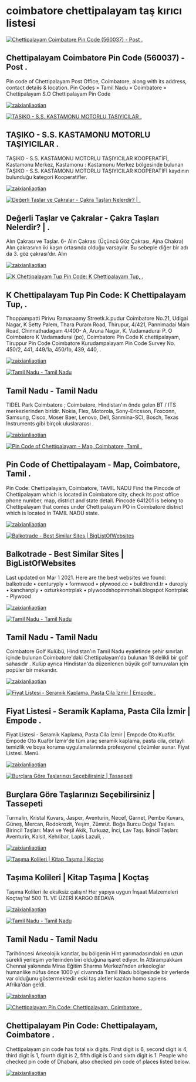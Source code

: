 # coimbatore chettipalayam taş kırıcı listesi
<a href="https://mnn.zoosnet.net/LR/Chatpre.aspx?id=MNN94995150&p=https://topgrinding.com/" target="_blank">![Chettipalayam Coimbatore Pin Code (560037) - Post .](https://github.com/technlg/images/blob/main/51.jpg)</a>
## Chettipalayam Coimbatore Pin Code (560037) - Post .
Pin code of Chettipalayam Post Office, Coimbatore, along with its address, contact details & location. Pin Codes » Tamil Nadu » Coimbatore » Chettipalayam S.O Chettipalayam Pin Code
<a href="https://mnn.zoosnet.net/LR/Chatpre.aspx?id=MNN94995150&p=https://topgrinding.com/" target="_blank"><img src="https://github.com/technlg/images/raw/main/chat11.jpg" alt="zaixianliaotian"/></a><a href="//whatsapp.shibangsoft.com/WhatsApp.php" ><img src="https://github.com/technlg/images/raw/main/chat11.png" alt=""></a>
<a href="https://mnn.zoosnet.net/LR/Chatpre.aspx?id=MNN94995150&p=https://topgrinding.com/" target="_blank">![TAŞIKO - S.S. KASTAMONU MOTORLU TAŞIYICILAR .](https://github.com/technlg/images/blob/main/34.jpg)</a>
## TAŞIKO - S.S. KASTAMONU MOTORLU TAŞIYICILAR .
TAŞIKO - S.S. KASTAMONU MOTORLU TAŞIYICILAR KOOPERATİFİ, Kastamonu Merkez, Kastamonu : Kastamonu Merkez bölgesinde bulunan TAŞIKO - S.S. KASTAMONU MOTORLU TAŞIYICILAR KOOPERATİFİ kaydının bulunduğu kategori Kooperatifler.
<a href="https://mnn.zoosnet.net/LR/Chatpre.aspx?id=MNN94995150&p=https://topgrinding.com/" target="_blank"><img src="https://github.com/technlg/images/raw/main/chat11.jpg" alt="zaixianliaotian"/></a><a href="//whatsapp.shibangsoft.com/WhatsApp.php" ><img src="https://github.com/technlg/images/raw/main/chat11.png" alt=""></a>
<a href="https://mnn.zoosnet.net/LR/Chatpre.aspx?id=MNN94995150&p=https://topgrinding.com/" target="_blank">![Değerli Taşlar ve Çakralar - Çakra Taşları Nelerdir? | .](https://github.com/technlg/images/blob/main/53.jpg)</a>
## Değerli Taşlar ve Çakralar - Çakra Taşları Nelerdir? | .
Alın Çakrası ve Taşlar. 6- Alın Çakrası (Üçüncü Göz Çakrası, Ajna Chakra) Alın çakrasının iki kaşın ortasında olduğu varsayılır. Bu sebeple diğer bir adı da 3. göz çakrası'dır. Alın
<a href="https://mnn.zoosnet.net/LR/Chatpre.aspx?id=MNN94995150&p=https://topgrinding.com/" target="_blank"><img src="https://github.com/technlg/images/raw/main/chat11.jpg" alt="zaixianliaotian"/></a><a href="//whatsapp.shibangsoft.com/WhatsApp.php" ><img src="https://github.com/technlg/images/raw/main/chat11.png" alt=""></a>
<a href="https://mnn.zoosnet.net/LR/Chatpre.aspx?id=MNN94995150&p=https://topgrinding.com/" target="_blank">![K Chettipalayam Tup Pin Code: K Chettipalayam Tup, .](https://github.com/technlg/images/blob/main/14.jpg)</a>
## K Chettipalayam Tup Pin Code: K Chettipalayam Tup, .
Thoppampatti Pirivu Ramasaamy Streetk.k.pudur Coimbatore No.21, Udigai Nagar, K Setty Palem, Thara Puram Road, Thirupur, 4/421, Pannimadai Main Road, Chinnathadagam 4/400- A, Aruna Nagar, K. Vadamadurai P. O Coimbatore K Vadamadurai (po), Coimbatore Pin Code K.chettipalayam, Tiruppur Pin Code Coimbatore Kurudampalayam Pin Code Survey No. 450/2, 441, 449/1a, 450/1b, 439, 440, .
<a href="https://mnn.zoosnet.net/LR/Chatpre.aspx?id=MNN94995150&p=https://topgrinding.com/" target="_blank"><img src="https://github.com/technlg/images/raw/main/chat11.jpg" alt="zaixianliaotian"/></a><a href="//whatsapp.shibangsoft.com/WhatsApp.php" ><img src="https://github.com/technlg/images/raw/main/chat11.png" alt=""></a>
<a href="https://mnn.zoosnet.net/LR/Chatpre.aspx?id=MNN94995150&p=https://topgrinding.com/" target="_blank">![Tamil Nadu - Tamil Nadu](https://github.com/technlg/images/blob/main/30.jpg)</a>
## Tamil Nadu - Tamil Nadu
TIDEL Park Coimbatore ; Coimbatore, Hindistan'ın önde gelen BT / ITS merkezlerinden biridir. Nokia, Flex, Motorola, Sony-Ericsson, Foxconn, Samsung, Cisco, Moser Baer, Lenovo, Dell, Sanmina-SCI, Bosch, Texas Instruments gibi birçok uluslararası .
<a href="https://mnn.zoosnet.net/LR/Chatpre.aspx?id=MNN94995150&p=https://topgrinding.com/" target="_blank"><img src="https://github.com/technlg/images/raw/main/chat11.jpg" alt="zaixianliaotian"/></a><a href="//whatsapp.shibangsoft.com/WhatsApp.php" ><img src="https://github.com/technlg/images/raw/main/chat11.png" alt=""></a>
<a href="https://mnn.zoosnet.net/LR/Chatpre.aspx?id=MNN94995150&p=https://topgrinding.com/" target="_blank">![Pin Code of Chettipalayam - Map, Coimbatore, Tamil .](https://github.com/technlg/images/blob/main/51.jpg)</a>
## Pin Code of Chettipalayam - Map, Coimbatore, Tamil .
Pin Code: Chettipalayam, Coimbatore, TAMIL NADU Find the Pincode of Chettipalayam which is located in Coimbatore city, check its post office phone number, map, district and state detail. Pincode 641201 is belong to Chettipalayam that comes under Chettipalayam PO in Coimbatore district which is located in TAMIL NADU state.
<a href="https://mnn.zoosnet.net/LR/Chatpre.aspx?id=MNN94995150&p=https://topgrinding.com/" target="_blank"><img src="https://github.com/technlg/images/raw/main/chat11.jpg" alt="zaixianliaotian"/></a><a href="//whatsapp.shibangsoft.com/WhatsApp.php" ><img src="https://github.com/technlg/images/raw/main/chat11.png" alt=""></a>
<a href="https://mnn.zoosnet.net/LR/Chatpre.aspx?id=MNN94995150&p=https://topgrinding.com/" target="_blank">![Balkotrade - Best Similar Sites | BigListOfWebsites](https://github.com/technlg/images/blob/main/31.jpg)</a>
## Balkotrade - Best Similar Sites | BigListOfWebsites
Last updated on Mar 1 2021. Here are the best websites we found: balkotrade • centuryply • formwood • plywood.cc • buildtrend.tr • duroply • kanchanply • ozturkkontrplak • plywoodshopinmohali.blogspot Kontrplak - Plywood 
<a href="https://mnn.zoosnet.net/LR/Chatpre.aspx?id=MNN94995150&p=https://topgrinding.com/" target="_blank"><img src="https://github.com/technlg/images/raw/main/chat11.jpg" alt="zaixianliaotian"/></a><a href="//whatsapp.shibangsoft.com/WhatsApp.php" ><img src="https://github.com/technlg/images/raw/main/chat11.png" alt=""></a>
<a href="https://mnn.zoosnet.net/LR/Chatpre.aspx?id=MNN94995150&p=https://topgrinding.com/" target="_blank">![Tamil Nadu - Tamil Nadu](https://github.com/technlg/images/blob/main/34.jpg)</a>
## Tamil Nadu - Tamil Nadu
Coimbatore Golf Kulübü, Hindistan'ın Tamil Nadu eyaletinde şehir sınırları içinde bulunan Coimbatore'daki Chettipalayam'da bulunan 18 delikli bir golf sahasıdır . Kulüp ayrıca Hindistan'da düzenlenen büyük golf turnuvaları için popüler bir mekandır.
<a href="https://mnn.zoosnet.net/LR/Chatpre.aspx?id=MNN94995150&p=https://topgrinding.com/" target="_blank"><img src="https://github.com/technlg/images/raw/main/chat11.jpg" alt="zaixianliaotian"/></a><a href="//whatsapp.shibangsoft.com/WhatsApp.php" ><img src="https://github.com/technlg/images/raw/main/chat11.png" alt=""></a>
<a href="https://mnn.zoosnet.net/LR/Chatpre.aspx?id=MNN94995150&p=https://topgrinding.com/" target="_blank">![Fiyat Listesi - Seramik Kaplama, Pasta Cila İzmir | Empode .](https://github.com/technlg/images/blob/main/40.jpg)</a>
## Fiyat Listesi - Seramik Kaplama, Pasta Cila İzmir | Empode .
Fiyat Listesi - Seramik Kaplama, Pasta Cila İzmir | Empode Oto Kuaför. Empode Oto Kuaför İzmir'de tüm araç seramik kaplama, pasta cila, detaylı temizlik ve boya koruma uygulamalarında profesyonel çözümler sunar. Fiyat Listesi. Menü.
<a href="https://mnn.zoosnet.net/LR/Chatpre.aspx?id=MNN94995150&p=https://topgrinding.com/" target="_blank"><img src="https://github.com/technlg/images/raw/main/chat11.jpg" alt="zaixianliaotian"/></a><a href="//whatsapp.shibangsoft.com/WhatsApp.php" ><img src="https://github.com/technlg/images/raw/main/chat11.png" alt=""></a>
<a href="https://mnn.zoosnet.net/LR/Chatpre.aspx?id=MNN94995150&p=https://topgrinding.com/" target="_blank">![Burçlara Göre Taşlarınızı Seçebilirsiniz | Tassepeti](https://github.com/technlg/images/blob/main/55.jpg)</a>
## Burçlara Göre Taşlarınızı Seçebilirsiniz | Tassepeti
Turmalin, Kristal Kuvars, Jasper, Aventurin, Necef, Garnet, Pembe Kuvars, Güneş, Mercan, Rodokrozit, Yeşim, Zümrüt. Boğa Burcu Doğal Taşları. Birincil Taşları: Mavi ve Yeşil Akik, Turkuaz, İnci, Lav Taşı. İkincil Taşları: Aventurin, Kalsit, Kehribar, Lapis Lazuli, .
<a href="https://mnn.zoosnet.net/LR/Chatpre.aspx?id=MNN94995150&p=https://topgrinding.com/" target="_blank"><img src="https://github.com/technlg/images/raw/main/chat11.jpg" alt="zaixianliaotian"/></a><a href="//whatsapp.shibangsoft.com/WhatsApp.php" ><img src="https://github.com/technlg/images/raw/main/chat11.png" alt=""></a>
<a href="https://mnn.zoosnet.net/LR/Chatpre.aspx?id=MNN94995150&p=https://topgrinding.com/" target="_blank">![ Taşıma Kolileri | Kitap Taşıma | Koçtaş](https://github.com/technlg/images/blob/main/9.jpg)</a>
##  Taşıma Kolileri | Kitap Taşıma | Koçtaş
Taşıma Kolileri ile eksiksiz çalışın! Her yapıya uygun İnşaat Malzemeleri Koçtaş'ta! 500 TL VE ÜZERİ KARGO BEDAVA
<a href="https://mnn.zoosnet.net/LR/Chatpre.aspx?id=MNN94995150&p=https://topgrinding.com/" target="_blank"><img src="https://github.com/technlg/images/raw/main/chat11.jpg" alt="zaixianliaotian"/></a><a href="//whatsapp.shibangsoft.com/WhatsApp.php" ><img src="https://github.com/technlg/images/raw/main/chat11.png" alt=""></a>
<a href="https://mnn.zoosnet.net/LR/Chatpre.aspx?id=MNN94995150&p=https://topgrinding.com/" target="_blank">![Tamil Nadu - Tamil Nadu](https://github.com/technlg/images/blob/main/56.jpg)</a>
## Tamil Nadu - Tamil Nadu
Tarihöncesi Arkeolojik kanıtlar, bu bölgenin Hint yarımadasındaki en uzun sürekli yerleşim yerlerinden biri olduğuna işaret ediyor. In Attirampakkam Chennai yakınında Miras Eğitim Sharma Merkezi'nden arkeologlar humanlike nüfus önce 1000 yıl civarında Tamil Nadu bölgesinde bir yerlerde var olduğunu göstermektedir eski taş aletler kazılan homo sapiens Afrika'dan geldi.
<a href="https://mnn.zoosnet.net/LR/Chatpre.aspx?id=MNN94995150&p=https://topgrinding.com/" target="_blank"><img src="https://github.com/technlg/images/raw/main/chat11.jpg" alt="zaixianliaotian"/></a><a href="//whatsapp.shibangsoft.com/WhatsApp.php" ><img src="https://github.com/technlg/images/raw/main/chat11.png" alt=""></a>
<a href="https://mnn.zoosnet.net/LR/Chatpre.aspx?id=MNN94995150&p=https://topgrinding.com/" target="_blank">![Chettipalayam Pin Code: Chettipalayam, Coimbatore .](https://github.com/technlg/images/blob/main/33.jpg)</a>
## Chettipalayam Pin Code: Chettipalayam, Coimbatore .
Chettipalayam pin code has total six digits. First digit is 6, second digit is 4, third digit is 1, fourth digit is 2, fifth digit is 0 and sixth digit is 1. People who checked pin code of Dhabani, also checked pin code of places listed below.
<a href="https://mnn.zoosnet.net/LR/Chatpre.aspx?id=MNN94995150&p=https://topgrinding.com/" target="_blank"><img src="https://github.com/technlg/images/raw/main/chat11.jpg" alt="zaixianliaotian"/></a><a href="//whatsapp.shibangsoft.com/WhatsApp.php" ><img src="https://github.com/technlg/images/raw/main/chat11.png" alt=""></a>
